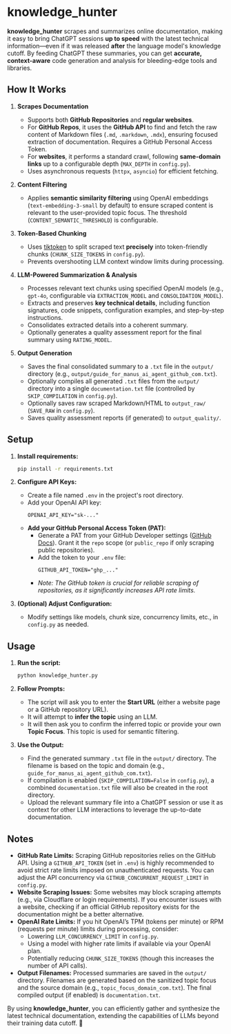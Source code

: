 # knowledge_hunter

**knowledge_hunter** scrapes and summarizes online documentation, making it easy to bring ChatGPT sessions **up to speed** with the latest technical information—even if it was released **after** the language model's knowledge cutoff. By feeding ChatGPT these summaries, you can get **accurate, context-aware** code generation and analysis for bleeding-edge tools and libraries.

## How It Works

1.  **Scrapes Documentation**
    * Supports both **GitHub Repositories** and **regular websites**.
    * For **GitHub Repos**, it uses the **GitHub API** to find and fetch the raw content of Markdown files (`.md`, `.markdown`, `.mdx`), ensuring focused extraction of documentation. Requires a GitHub Personal Access Token.
    * For **websites**, it performs a standard crawl, following **same-domain links** up to a configurable depth (`MAX_DEPTH` in `config.py`).
    * Uses asynchronous requests (`httpx`, `asyncio`) for efficient fetching.

2.  **Content Filtering**
    * Applies **semantic similarity filtering** using OpenAI embeddings (`text-embedding-3-small` by default) to ensure scraped content is relevant to the user-provided topic focus. The threshold (`CONTENT_SEMANTIC_THRESHOLD`) is configurable.

3.  **Token-Based Chunking**
    * Uses [tiktoken](https://github.com/openai/tiktoken) to split scraped text **precisely** into token-friendly chunks (`CHUNK_SIZE_TOKENS` in `config.py`).
    * Prevents overshooting LLM context window limits during processing.

4.  **LLM-Powered Summarization & Analysis**
    * Processes relevant text chunks using specified OpenAI models (e.g., `gpt-4o`, configurable via `EXTRACTION_MODEL` and `CONSOLIDATION_MODEL`).
    * Extracts and preserves **key technical details**, including function signatures, code snippets, configuration examples, and step-by-step instructions.
    * Consolidates extracted details into a coherent summary.
    * Optionally generates a quality assessment report for the final summary using `RATING_MODEL`.

5.  **Output Generation**
    * Saves the final consolidated summary to a `.txt` file in the `output/` directory (e.g., `output/guide_for_manus_ai_agent_github_com.txt`).
    * Optionally compiles all generated `.txt` files from the `output/` directory into a single `documentation.txt` file (controlled by `SKIP_COMPILATION` in `config.py`).
    * Optionally saves raw scraped Markdown/HTML to `output_raw/` (`SAVE_RAW` in `config.py`).
    * Saves quality assessment reports (if generated) to `output_quality/`.

## Setup

1.  **Install requirements:**
    ```bash
    pip install -r requirements.txt
    ```

2.  **Configure API Keys:**
    * Create a file named `.env` in the project's root directory.
    * Add your OpenAI API key:
        ```dotenv
        OPENAI_API_KEY="sk-..."
        ```
    * **Add your GitHub Personal Access Token (PAT):**
        * Generate a PAT from your GitHub Developer settings ([GitHub Docs](https://docs.github.com/en/authentication/keeping-your-account-and-data-secure/managing-your-personal-access-tokens)). Grant it the `repo` scope (or `public_repo` if only scraping public repositories).
        * Add the token to your `.env` file:
            ```dotenv
            GITHUB_API_TOKEN="ghp_..."
            ```
        * *Note: The GitHub token is crucial for reliable scraping of repositories, as it significantly increases API rate limits.*

3.  **(Optional) Adjust Configuration:**
    * Modify settings like models, chunk size, concurrency limits, etc., in `config.py` as needed.

## Usage

1.  **Run the script:**
    ```bash
    python knowledge_hunter.py
    ```
2.  **Follow Prompts:**
    * The script will ask you to enter the **Start URL** (either a website page or a GitHub repository URL).
    * It will attempt to **infer the topic** using an LLM.
    * It will then ask you to confirm the inferred topic or provide your own **Topic Focus**. This topic is used for semantic filtering.

3.  **Use the Output:**
    * Find the generated summary `.txt` file in the `output/` directory. The filename is based on the topic and domain (e.g., `guide_for_manus_ai_agent_github_com.txt`).
    * If compilation is enabled (`SKIP_COMPILATION=False` in `config.py`), a combined `documentation.txt` file will also be created in the root directory.
    * Upload the relevant summary file into a ChatGPT session or use it as context for other LLM interactions to leverage the up-to-date documentation.

## Notes

* **GitHub Rate Limits:** Scraping GitHub repositories relies on the GitHub API. Using a `GITHUB_API_TOKEN` (set in `.env`) is highly recommended to avoid strict rate limits imposed on unauthenticated requests. You can adjust the API concurrency via `GITHUB_CONCURRENT_REQUEST_LIMIT` in `config.py`.
* **Website Scraping Issues:** Some websites may block scraping attempts (e.g., via Cloudflare or login requirements). If you encounter issues with a website, checking if an official GitHub repository exists for the documentation might be a better alternative.
* **OpenAI Rate Limits:** If you hit OpenAI’s TPM (tokens per minute) or RPM (requests per minute) limits during processing, consider:
    * Lowering `LLM_CONCURRENCY_LIMIT` in `config.py`.
    * Using a model with higher rate limits if available via your OpenAI plan.
    * Potentially reducing `CHUNK_SIZE_TOKENS` (though this increases the number of API calls).
* **Output Filenames:** Processed summaries are saved in the `output/` directory. Filenames are generated based on the sanitized topic focus and the source domain (e.g., `topic_focus_domain_com.txt`). The final compiled output (if enabled) is `documentation.txt`.

By using **knowledge_hunter**, you can efficiently gather and synthesize the latest technical documentation, extending the capabilities of LLMs beyond their training data cutoff. 🚀